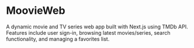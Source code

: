 # MoovieWeb
A dynamic movie and TV series web app built with Next.js using TMDb API. Features include user sign-in, browsing latest movies/series, search functionality, and managing a favorites list.
